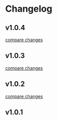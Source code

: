 # Changelog


## v1.0.4

[compare changes](https://github.com/hare-systems-ryo/nuxt-hs-ui/compare/v1.0.3...v1.0.4)

## v1.0.3

[compare changes](https://github.com/hare-systems-ryo/nuxt-hs-ui/compare/v1.0.2...v1.0.3)

## v1.0.2

[compare changes](https://github.com/hare-systems-ryo/nuxt-hs-ui/compare/v1.0.1...v1.0.2)

## v1.0.1


